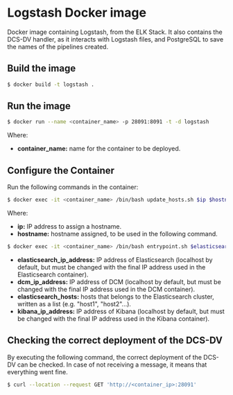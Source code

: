 # Logstash Docker image

Docker image containing Logstash, from the ELK Stack. It also contains the DCS-DV handler, as it interacts with Logstash files, and PostgreSQL to save the names of the pipelines created.

## Build the image

```sh
$ docker build -t logstash .
```

## Run the image

```sh
$ docker run --name <container_name> -p 28091:8091 -t -d logstash
```

Where:

* **container_name:** name for the container to be deployed.

## Configure the Container

Run the following commands in the container:

```sh
$ docker exec -it <container_name> /bin/bash update_hosts.sh $ip $hostname
```

Where:

* **ip:** IP address to assign a hostname.
* **hostname:** hostname assigned, to be used in the following command.

```sh
$ docker exec -it <container_name> /bin/bash entrypoint.sh $elasticsearch_ip_address $dcm_ip_address $elasticsearch_hosts $kibana_ip_address
```

* **elasticsearch_ip_address:** IP address of Elasticsearch (localhost by default, but must be changed with the final IP address used in the Elasticsearch container).
* **dcm_ip_address:** IP address of DCM (localhost by default, but must be changed with the final IP address used in the DCM container).
* **elasticsearch_hosts:** hosts that belongs to the Elasticsearch cluster, written as a list (e.g. \"host1\", \"host2\"...).
* **kibana_ip_address:** IP address of Kibana (localhost by default, but must be changed with the final IP address used in the Kibana container).

## Checking the correct deployment of the DCS-DV

By executing the following command, the correct deployment of the DCS-DV can be checked. In case of not receiving a message, it means that everything went fine.

```sh
$ curl --location --request GET 'http://<container_ip>:28091'
```
